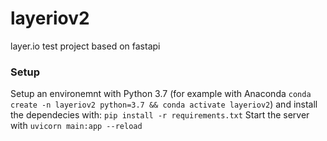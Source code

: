 # layeriov2
layer.io test project based on fastapi

### Setup

Setup an environemnt with Python 3.7 (for example with Anaconda ```conda create -n layeriov2 python=3.7 && conda activate layeriov2```) and install the dependecies with:
```pip install -r requirements.txt```
Start the server with 
```uvicorn main:app --reload```
